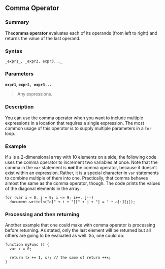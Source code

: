 ## Comma Operator

### Summary

The**comma operator** evaluates each of its operands (from left to right) and returns the value of the last operand.

### Syntax

    _expr1_, _expr2, expr3..._

### Parameters

**`expr1`, `expr2, expr3...`**

> Any expressions.

### Description

You can use the comma operator when you want to include multiple expressions in a location that requires a single expression. The most common usage of this operator is to supply multiple parameters in a `for` loop.

### Example

If `a` is a 2-dimensional array with 10 elements on a side, the following code uses the comma operator to increment two variables at once. Note that the comma in the `var` statement is _**not**_ the comma operator, because it doesn't exist within an expression. Rather, it is a special character in `var` statements to combine multiple of them into one. Practically, that comma behaves almost the same as the comma operator, though. The code prints the values of the diagonal elements in the array:

    for (var i = 0, j = 9; i <= 9; i++, j--)
      document.writeln("a[" + i + "][" + j + "] = " + a[i][j]);

### Processing and then returning

Another example that one could make with comma operator is processing before returning. As stated, only the last element will be returned but all others are going to be evaluated as well. So, one could do:

    function myFunc () {
      var x = 0;
    
      return (x += 1, x); // the same of return ++x;
    }